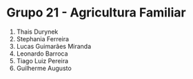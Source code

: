 # Grupo 21 - Agricultura Familiar

1. Thais Durynek
1. Stephania Ferreira
1. Lucas Guimarães Miranda
1. Leonardo Barroca
1. Tiago Luiz Pereira
1. Guilherme Augusto
